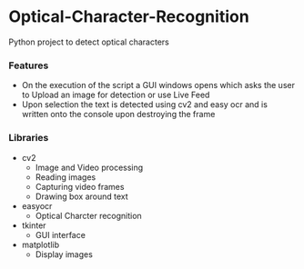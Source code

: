 # Optical-Character-Recognition
Python project to detect optical characters
### Features
- On the execution of the script a GUI windows opens which asks the user to Upload an image for detection or use Live Feed
- Upon selection the text is detected using cv2 and easy ocr and is written onto the console upon destroying the frame
### Libraries
- cv2
  - Image and Video processing
  - Reading images
  - Capturing video frames
  - Drawing box around text
- easyocr
  - Optical Charcter recognition
- tkinter
  - GUI interface
- matplotlib
  - Display images
